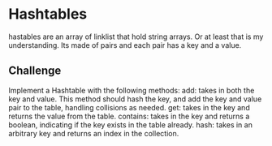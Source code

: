# Hashtables
hastables are an array of linklist that hold string arrays. Or at least that is my understanding. Its made of pairs and each pair has a key and a value. 


## Challenge
Implement a Hashtable with the following methods:
add: takes in both the key and value. This method should hash the key, and add the key and value pair to the table, handling collisions as needed.
get: takes in the key and returns the value from the table.
contains: takes in the key and returns a boolean, indicating if the key exists in the table already.
hash: takes in an arbitrary key and returns an index in the collection.

